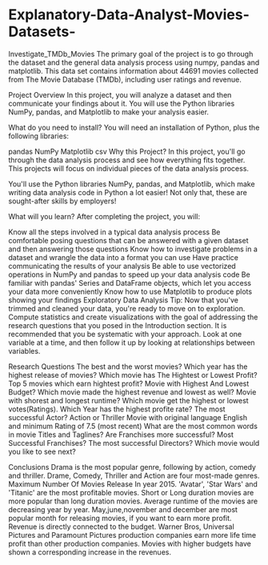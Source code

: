 # Explanatory-Data-Analyst-Movies-Datasets-
Investigate_TMDb_Movies
The primary goal of the project is to go through the dataset and the general data analysis process using numpy, pandas and matplotlib. This data set contains information about 44691  movies collected from The Movie Database (TMDb), including user ratings and revenue.

Project Overview
In this project, you will analyze a dataset and then communicate your findings about it. You will use the Python libraries NumPy, pandas, and Matplotlib to make your analysis easier.

What do you need to install?
You will need an installation of Python, plus the following libraries:

pandas
NumPy
Matplotlib
csv
Why this Project?
In this project, you'll go through the data analysis process and see how everything fits together. This projects will focus on individual pieces of the data analysis process.

You'll use the Python libraries NumPy, pandas, and Matplotlib, which make writing data analysis code in Python a lot easier! Not only that, these are sought-after skills by employers!

What will you learn?
After completing the project, you will:

Know all the steps involved in a typical data analysis process
Be comfortable posing questions that can be answered with a given dataset and then answering those questions
Know how to investigate problems in a dataset and wrangle the data into a format you can use
Have practice communicating the results of your analysis
Be able to use vectorized operations in NumPy and pandas to speed up your data analysis code
Be familiar with pandas' Series and DataFrame objects, which let you access your data more conveniently
Know how to use Matplotlib to produce plots showing your findings
Exploratory Data Analysis
Tip: Now that you've trimmed and cleaned your data, you're ready to move on to exploration. Compute statistics and create visualizations with the goal of addressing the research questions that you posed in the Introduction section. It is recommended that you be systematic with your approach. Look at one variable at a time, and then follow it up by looking at relationships between variables.

Research Questions
The best and the worst movies?
Which year has the highest release of movies?
Which movie has The Hightest or Lowest Profit?  Top 5 movies which earn hightest profit? 
Movie with Highest And Lowest Budget?
Which movie made the highest revenue and lowest as well?
Movie with shorest and longest runtime?
Which movie get the highest or lowest votes(Ratings).
Which Year has the highest profite rate?
The most successful Actor?
Action or Thriller Movie with original language English and minimum Rating of 7.5 (most recent)
What are the most common words in movie Titles and Taglines?
Are Franchises more successful?
Most Successful Franchises?
The most successful Directors?
Which movie would you like to see next? 

Conclusions
Drama is the most popular genre, following by action, comedy and thriller.
Drame, Comedy, Thriller and Action are four most-made genres.
Maximum Number Of Movies Release In year 2015.
'Avatar', 'Star Wars' and 'Titanic' are the most profitable movies.
Short or Long duration movies are more popular than long duration movies.
Average runtime of the movies are decreasing year by year.
May,june,november and december are most popular month for releasing movies, if you want to earn more profit.
Revenue is directly connected to the budget.
Warner Bros, Universal Pictures and Paramount Pictures production companies earn more life time profit than other production companies.
Movies with higher budgets have shown a corresponding increase in the revenues.
 
